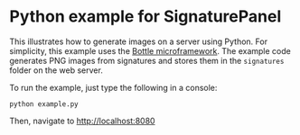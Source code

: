 Python example for SignaturePanel
====================================

This illustrates how to generate images on a server using Python. For simplicity, this example uses the [Bottle microframework](http://bottlepy.org/). The example code generates PNG images from signatures and stores them in the `signatures` folder on the web server.

To run the example, just type the following in a console:

    python example.py

Then, navigate to [http://localhost:8080](http://localhost:8080)

